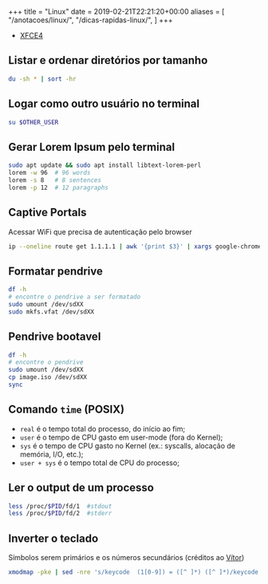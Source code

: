 +++
title = "Linux"
date = 2019-02-21T22:21:20+00:00
aliases = [
    "/anotacoes/linux/",
    "/dicas-rapidas-linux/",
]
+++


- [XFCE4](/anotacoes/linux/xfce4/)


## Listar e ordenar diretórios por tamanho
```bash
du -sh * | sort -hr
```


## Logar como outro usuário no terminal
```bash
su $OTHER_USER
```


## Gerar Lorem Ipsum pelo terminal
```bash
sudo apt update && sudo apt install libtext-lorem-perl
lorem -w 96  # 96 words
lorem -s 8   # 8 sentences
lorem -p 12  # 12 paragraphs
```


## Captive Portals
Acessar WiFi que precisa de autenticação pelo browser
```bash
ip --oneline route get 1.1.1.1 | awk '{print $3}' | xargs google-chrome
```


## Formatar pendrive
```bash
df -h 
# encontre o pendrive a ser formatado
sudo umount /dev/sdXX
sudo mkfs.vfat /dev/sdXX
```


## Pendrive bootavel
```bash
df -h
# encontre o pendrive
sudo umount /dev/sdXX
cp image.iso /dev/sdXX
sync
```

## Comando `time` (POSIX)
- `real` é o tempo total do processo, do início ao fim;
- `user` é o tempo de CPU gasto em user-mode (fora do Kernel);
- `sys` é o tempo de CPU gasto no Kernel (ex.: syscalls, alocação de memória, I/O, etc.);
- `user + sys` é o tempo total de CPU do processo;


## Ler o output de um processo
```bash
less /proc/$PID/fd/1  #stdout
less /proc/$PID/fd/2  #stderr
```


## Inverter o teclado
Símbolos serem primários e os números secundários (créditos ao [Vítor](https://elmord.org/))
```bash
xmodmap -pke | sed -nre 's/keycode  (1[0-9]) = ([^ ]*) ([^ ]*)/keycode \1 = \3 \2/p' | xmodmap -
```
